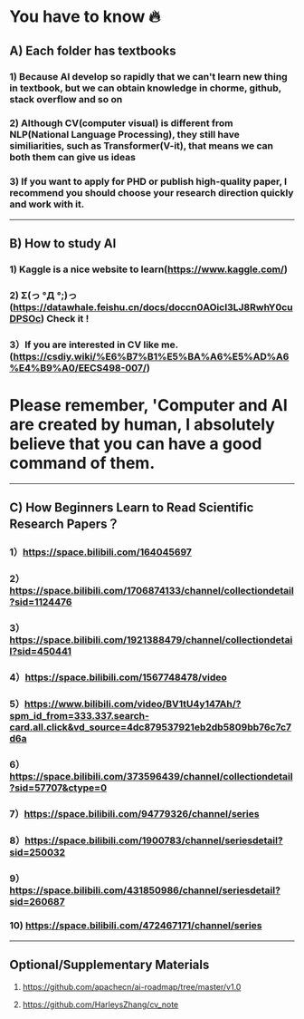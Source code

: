 
# You have to know 🔥

## A) Each folder has textbooks

### 1) Because AI develop so rapidly that we can't learn new thing in textbook, but we can obtain knowledge in chorme, github, stack overflow and so on
### 2) Although CV(computer visual) is different from NLP(National Language Processing), they still have similiarities, such as Transformer(V-it), that means we can both them can give us ideas
### 3) If you want to apply for PHD or publish high-quality paper, I recommend you should choose your research direction quickly and work with it.

---------------------------------------------------------------------------------------------------------------------------------------------


## B) How to study AI

### 1) Kaggle is a nice website to learn(https://www.kaggle.com/) 
### 2) Σ(っ °Д °;)っ (https://datawhale.feishu.cn/docs/doccn0AOicI3LJ8RwhY0cuDPSOc) Check it !
### 3）If you are interested in CV like me. (https://csdiy.wiki/%E6%B7%B1%E5%BA%A6%E5%AD%A6%E4%B9%A0/EECS498-007/)

# Please remember, 'Computer and AI are created by human, I absolutely believe that you can have a good command of them.


---------------------------------------------------------------------------------------------------------------------------------------------


## C) How Beginners Learn to Read Scientific Research Papers？

### 1）https://space.bilibili.com/164045697

### 2）https://space.bilibili.com/1706874133/channel/collectiondetail?sid=1124476

### 3）https://space.bilibili.com/1921388479/channel/collectiondetail?sid=450441

### 4）https://space.bilibili.com/1567748478/video

### 5）https://www.bilibili.com/video/BV1tU4y147Ah/?spm_id_from=333.337.search-card.all.click&vd_source=4dc879537921eb2db5809bb76c7c7d6a

### 6）https://space.bilibili.com/373596439/channel/collectiondetail?sid=57707&ctype=0

### 7）https://space.bilibili.com/94779326/channel/series

### 8）https://space.bilibili.com/1900783/channel/seriesdetail?sid=250032

### 9）https://space.bilibili.com/431850986/channel/seriesdetail?sid=260687

### 10) https://space.bilibili.com/472467171/channel/series


---------------------------------------------------------------------------------------------------------------------------------------------


## Optional/Supplementary Materials

 1. https://github.com/apachecn/ai-roadmap/tree/master/v1.0

 2. https://github.com/HarleysZhang/cv_note
